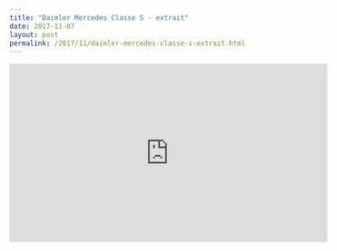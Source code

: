 ```yaml
---
title: "Daimler Mercedes Classe S - extrait"
date: 2017-11-07
layout: post
permalink: /2017/11/daimler-mercedes-classe-s-extrait.html
---
```


<iframe width="560" height="315" src="https://www.youtube.com/embed/vKDDvBdj5hQ" frameborder="0" allowfullscreen></iframe>